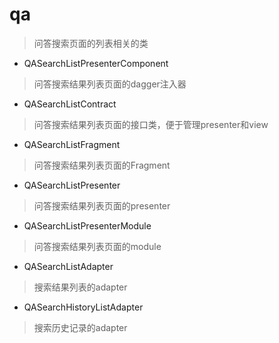 # qa
> 问答搜索页面的列表相关的类

- QASearchListPresenterComponent
> 问答搜索结果列表页面的dagger注入器

- QASearchListContract
> 问答搜索结果列表页面的接口类，便于管理presenter和view

- QASearchListFragment
> 问答搜索结果列表页面的Fragment

- QASearchListPresenter
> 问答搜索结果列表页面的presenter

- QASearchListPresenterModule
> 问答搜索结果列表页面的module

- QASearchListAdapter
> 搜索结果列表的adapter

- QASearchHistoryListAdapter
> 搜索历史记录的adapter